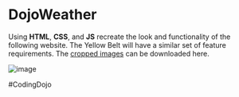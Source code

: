 # DojoWeather

<p>Using <b>HTML</b>, <b>CSS</b>, and <b>JS</b> recreate the look and functionality of the following website. The Yellow Belt will have a similar set of feature requirements. The <ins>cropped images</ins> can be downloaded here.

![image](https://user-images.githubusercontent.com/124546382/232260413-59dc6af8-e0fb-400c-a98c-d9bb99fda06f.png)

#CodingDojo
